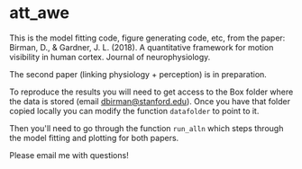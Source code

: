 # att_awe

This is the model fitting code, figure generating code, etc, from the paper:
Birman, D., & Gardner, J. L. (2018). A quantitative framework for motion visibility in human cortex. Journal of neurophysiology.

The second paper (linking physiology + perception) is in preparation.

To reproduce the results you will need to get access to the Box folder where the data is stored (email dbirman@stanford.edu). Once you have that folder copied locally you can modify the function `datafolder` to point to it.

Then you'll need to go through the function `run_alln` which steps through the model fitting and plotting for both papers.

Please email me with questions!
